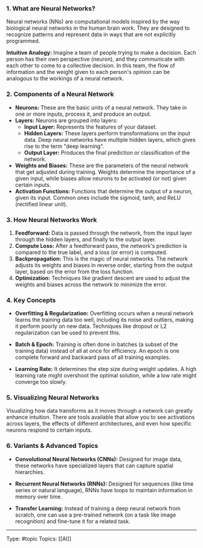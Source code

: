 ### 1. **What are Neural Networks?**
Neural networks (NNs) are computational models inspired by the way biological neural networks in the human brain work. They are designed to recognize patterns and represent data in ways that are not explicitly programmed.

**Intuitive Analogy:** Imagine a team of people trying to make a decision. Each person has their own perspective (neuron), and they communicate with each other to come to a collective decision. In this team, the flow of information and the weight given to each person's opinion can be analogous to the workings of a neural network.

### 2. **Components of a Neural Network**

- **Neurons:** These are the basic units of a neural network. They take in one or more inputs, process it, and produce an output.
- **Layers:** Neurons are grouped into layers:
  - **Input Layer:** Represents the features of your dataset.
  - **Hidden Layers:** These layers perform transformations on the input data. Deep neural networks have multiple hidden layers, which gives rise to the term "deep learning".
  - **Output Layer:** Produces the final prediction or classification of the network.
- **Weights and Biases:** These are the parameters of the neural network that get adjusted during training. Weights determine the importance of a given input, while biases allow neurons to be activated (or not) given certain inputs.
- **Activation Functions:** Functions that determine the output of a neuron, given its input. Common ones include the sigmoid, tanh, and ReLU (rectified linear unit).

### 3. **How Neural Networks Work**

1. **Feedforward:** Data is passed through the network, from the input layer through the hidden layers, and finally to the output layer.
2. **Compute Loss:** After a feedforward pass, the network's prediction is compared to the true label, and a loss (or error) is computed.
3. **Backpropagation:** This is the magic of neural networks. The network adjusts its weights and biases in reverse order, starting from the output layer, based on the error from the loss function.
4. **Optimization:** Techniques like gradient descent are used to adjust the weights and biases across the network to minimize the error.

### 4. **Key Concepts**

- **Overfitting & Regularization:** Overfitting occurs when a neural network learns the training data too well, including its noise and outliers, making it perform poorly on new data. Techniques like dropout or L2 regularization can be used to prevent this.
  
- **Batch & Epoch:** Training is often done in batches (a subset of the training data) instead of all at once for efficiency. An epoch is one complete forward and backward pass of all training examples.

- **Learning Rate:** It determines the step size during weight updates. A high learning rate might overshoot the optimal solution, while a low rate might converge too slowly.

### 5. **Visualizing Neural Networks**

Visualizing how data transforms as it moves through a network can greatly enhance intuition. There are tools available that allow you to see activations across layers, the effects of different architectures, and even how specific neurons respond to certain inputs.

### 6. **Variants & Advanced Topics**

- **Convolutional Neural Networks (CNNs):** Designed for image data, these networks have specialized layers that can capture spatial hierarchies.
  
- **Recurrent Neural Networks (RNNs):** Designed for sequences (like time series or natural language), RNNs have loops to maintain information in memory over time.

- **Transfer Learning:** Instead of training a deep neural network from scratch, one can use a pre-trained network (on a task like image recognition) and fine-tune it for a related task.

___
Type: #topic
Topics: [[AI]]